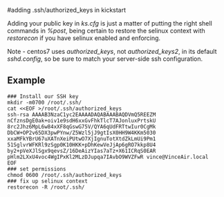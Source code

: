 #adding .ssh/authorized_keys in kickstart

Adding your public key in *ks.cfg* is just a matter of putting the right shell commands in *%post*, being certain to restore the selinux context with *restorecon* if you have selinux enabled and enforcing.

Note - centos7 uses *authorized_keys*, not *authorized_keys2*, in its default *sshd.config*, so be sure to match your server-side ssh configuration.

## Example

```%post
### Install our SSH key
mkdir -m0700 /root/.ssh/
cat <<EOF >/root/.ssh/authorized_keys
ssh-rsa AAAAB3NzaC1yc2EAAAADAQABAAABAQDVmQ5REEZM
nCfznsDgE0ak+oiv1e9sdH6xxGvFhkTlcT7AJonluxPrtskU
8rc2Jhz6MpL6w84xXF8qGswG75V/QYA6qUdFRTtwIur0CgMk
DbCW+OP2v65DX3pwPYnw/Z5Wzl5jJ9gtIsX0HH9W4KKm5030
xxaMFkYBrU67uXATnXeiPUtwO7XjIgnuTotXtdZkLmUi9Pm1
51SglvrWFKRl9zSgp0K10HKK+pDhKewVeJjAp6gRO7kkp8U4
by2+pVeXJlSgx9qevsZ/16DeAizYIas7aTz+X61ICRqS0EAR
pHlm2LXxU4voc4WgIPxKl2MLzDJupqa7IAvbO9WVZFwR vince@VinceAir.local
EOF
### set permissions
chmod 0600 /root/.ssh/authorized_keys
### fix up selinux context
restorecon -R /root/.ssh/

```
